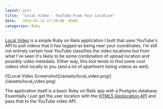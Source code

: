 ```yaml
---
layout: post
title:  "Local Video - YouTube From Your Location"
date:   2016-01-15 17:29:00 -0500
categories: Ruby
---
```


[Local Video](http://local-video.herokuapp.com) is a simple Ruby on Rails application I built that uses YouTube's API to pull videos that it has tagged as being near your coordinates. I'm still not entirely certain how YouTube classifies the video locations but from what I've seen it's likely to be some combination of upload location and possibly video metadata. Either way, this tool tends to find some cool videos shot locally to you (and a lot of apartment listing videos as well). 

<div class='image-container'>
[![Local Video Screenshot](/assets/local_video.png)](/assets/local_video.png)
</div>

The application itself is a basic Ruby on Rails app with a Postgres database. Essentially I just get the user location with the [HTML5 Geolocation API](http://www.w3schools.com/html/html5_geolocation.asp) and pass that to the YouTube video API.
